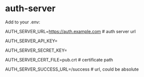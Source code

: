 # auth-server

Add to your .env:

AUTH_SERVER_URL=https://auth.example.com # auth server url

AUTH_SERVER_API_KEY=

AUTH_SERVER_SECRET_KEY=

AUTH_SERVER_CERT_FILE=pub.crt # certificate path

AUTH_SERVER_SUCCESS_URL=/success # url, could be absolute